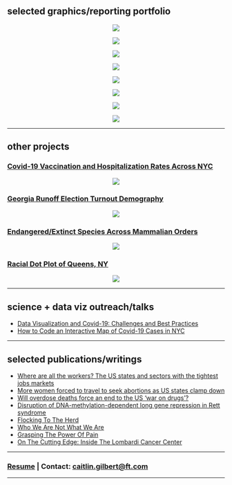 ## selected graphics/reporting portfolio

<p align="center">
<a href="https://www.ft.com/content/9c5b5025-a995-494c-83a5-65ef04952a1a/">
         <img src="images/scatter_gif.gif?raw=true">
         </a>
</p>

<p align="center">
<a href="https://www.ft.com/content/27cf21ac-dabc-45a5-813f-0223572b908f/">
         <img src="images/donoroverlap_crossover_2.gif?raw=true">
         </a>
</p>

<p align="center">
<a href="https://www.ft.com/content/18ed424a-5689-42e1-bd84-436e37b2a4ea/">
         <img src="images/fentanyl_lollipopchart.png?raw=true">
         </a>
</p>

<p align="center">
<a href="https://www.ft.com/content/9e29ad1c-b0a5-4b7d-b569-f1f8dd0e8e04/">
         <img src="images/covid_hospitalizations_state_geofacet.png?raw=true">
         </a>
</p>

<p align="center">
         <a href="https://www.ft.com/content/33046396-15ec-460f-9724-faf6443c80b8/">
         <img src="images/ebike_supplychain_gif.gif?raw=true">
         </a>
</p>

<p align="center">
         <a href="https://www.ft.com/content/47d56d82-e02c-4a53-9d26-05e5e97300b5/">
         <img src="images/BBB_interactive_gif.gif?raw=true">
         </a>
</p>

<p align="center">
<a href="https://graphics.reuters.com/STORM-IDA/RAINFALL/akvezzlbzpr/">
         <img src="images/ida_cp_rainfall.png?raw=true">
         </a>
</p>
                               
<p align="center">
         <a href="https://graphics.reuters.com/STORM-IDA/LANDFALL/lgvdwwgjwpo/">
         <img src="images/ida_leveed_gulfmap.png?raw=true">
         </a>
</p>


---

## other projects

### [Covid-19 Vaccination and Hospitalization Rates Across NYC](/nyccovidvax.md)
<p align="center">
<img src="images/nyc_covid_vax_zcta_3-3-21_new.png?raw=true"/>
</p>

### [Georgia Runoff Election Turnout Demography](/garunoff.md)
<p align="center">
<img src="images/ga_runoff_dropoff_race_1.2.21.gif?raw=true"/>
</p>

### [Endangered/Extinct Species Across Mammalian Orders](/redlisthierarchy.md)
<p align="center">
<img src="images/redlist_hierarchy_plot.png?raw=true"/>
</p>

### [Racial Dot Plot of Queens, NY](/queensrace.md)
<p align="center">
<img src="images/queens_race_dotplot.png?raw=true"/>
</p>

---

## science + data viz outreach/talks

- [Data Visualization and Covid-19: Challenges and Best Practices](https://rockedu.rockefeller.edu/component/datavizcovid/)
- [How to Code an Interactive Map of Covid-19 Cases in NYC](https://rockedu.rockefeller.edu/component/covid19datavizrshiny/)

---

## selected publications/writings

- [Where are all the workers? The US states and sectors with the tightest jobs markets](https://www.ft.com/content/9c5b5025-a995-494c-83a5-65ef04952a1a)
- [More women forced to travel to seek abortions as US states clamp down](https://www.ft.com/content/3a00b5a9-24c6-4122-bcf5-f950881baf82)
- [Will overdose deaths force an end to the US ‘war on drugs’?](https://www.ft.com/content/18ed424a-5689-42e1-bd84-436e37b2a4ea)
- [Disruption of DNA-methylation-dependent long gene repression in Rett syndrome](https://www.nature.com/articles/nature14319)
- [Flocking To The Herd](https://thehoya.com/gilbert-flocking-to-the-herd/)
- [Who We Are Not What We Are](https://thehoya.com/gilbert-who-we-are-not-what-we-are/)
- [Grasping The Power Of Pain](https://thehoya.com/gilbert-grasping-the-power-of-pain/)
- [On The Cutting Edge: Inside The Lombardi Cancer Center](https://thehoya.com/on-the-cutting-edge-inside-the-lombardi-cancer-center/)

---

### [Resume](/caitlingilbert_resume.pdf) | Contact: caitlin.gilbert@ft.com



---
<p style="font-size:11px">

